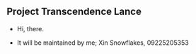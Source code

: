 ## Project Transcendence Lance

* Hi, there.

* It will be maintained by me; Xin Snowflakes, 09225205353

